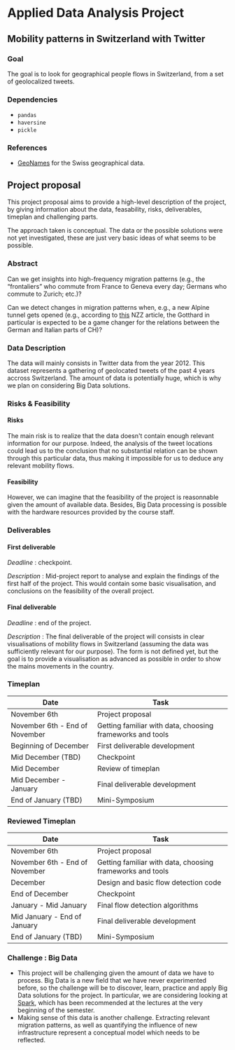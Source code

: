 # Applied Data Analysis Project
## Mobility patterns in Switzerland with Twitter

### Goal
The goal is to look for geographical people flows in Switzerland, from  a set of geolocalized tweets.

### Dependencies
* `pandas`
* `haversine`
* `pickle`

### References
* [GeoNames](http://www.geonames.org) for the Swiss geographical data.

## Project proposal

This project proposal aims to provide a high-level description of the project, by giving information about the data, feasability, risks, deliverables, timeplan and challenging parts.

The approach taken is conceptual. The data or the possible solutions were not yet investigated, these are just very basic ideas of what seems to be possible.

### Abstract
Can we get insights into high-frequency migration patterns (e.g., the “frontaliers” who commute from France to Geneva every day; Germans who commute to Zurich; etc.)? 

Can we detect changes in migration patterns when, e.g., a new Alpine tunnel gets opened (e.g., according to [this](http://www.nzz.ch/tessin/der-polentagraben-lockt-1.18108822) NZZ article, the Gotthard in particular is expected to be a game changer for the relations between the German and Italian parts of CH)?

### Data Description
The data will mainly consists in Twitter data from the year 2012. This dataset represents a gathering of geolocated tweets of the past 4 years accross Switzerland. The amount of data is potentially huge, which is why we plan on considering Big Data solutions.

### Risks & Feasibility
#### Risks
The main risk is to realize that the data doesn't contain enough relevant information for our purpose. Indeed, the analysis of the tweet locations could lead us to the conclusion that no substantial relation can be shown through this particular data, thus making it impossible for us to deduce any relevant mobility flows.

#### Feasibility
However, we can imagine that the feasibility of the project is reasonnable given the amount of available data. 
Besides, Big Data processing is possible with the hardware resources provided by the course staff.


### Deliverables

#### First deliverable
*Deadline* : checkpoint.

*Description* : Mid-project report to analyse and explain the findings of the first half of the project. This would contain some basic visualisation, and conclusions on the feasibility of the overall project.

#### Final deliverable
*Deadline* : end of the project.

*Description* : The final deliverable of the project will consists in clear visualisations of mobility flows in Switzerland (assuming the data was sufficiently relevant for our purpose). The form is not defined yet, but the goal is to provide a visualisation as advanced as possible in order to show the mains movements in the country.

### Timeplan

| Date | Task |
|------|------|
| November 6th | Project proposal |
| November 6th - End of November | Getting familiar with data, choosing frameworks and tools |
| Beginning of December | First deliverable development |
| Mid December (TBD) | Checkpoint |
| Mid December | Review of timeplan |
| Mid December - January | Final deliverable development |
| End of January (TBD) | Mini-Symposium |

### Reviewed Timeplan

| Date | Task |
|------|------|
| November 6th | Project proposal |
| November 6th - End of November | Getting familiar with data, choosing frameworks and tools |
| December | Design and basic flow detection code|
| End of December| Checkpoint |
| January - Mid January | Final flow detection algorithms |
| Mid January - End of January | Final deliverable development |
| End of January (TBD) | Mini-Symposium |

### Challenge : Big Data

- This project will be challenging given the amount of data we have to process. Big Data is a new field that we have never experimented before, so the challenge will be to discover, learn, practice and apply Big Data solutions for the project. In particular, we are considering looking at [Spark](http://spark.apache.org), which has been recommended at the lectures at the very beginning of the semester.
- Making sense of this data is another challenge. Extracting relevant migration patterns,
as well as quantifying the influence of new infrastructure represent a conceptual model which needs to
be reflected.
